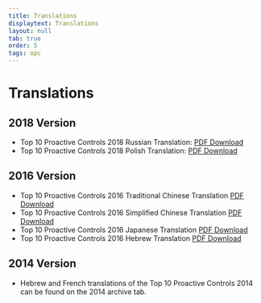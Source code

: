 ```yaml
---
title: Translations
displaytext: Translations
layout: null
tab: true
order: 5
tags: opc
---
```



# Translations

## 2018 Version
  - Top 10 Proactive Controls 2018 Russian Translation: [PDF Download](Media:Owasp-top-10-proactive-controls-2018-russian.pdf )
  - Top 10 Proactive Controls 2018 Polish Translation: [PDF Download](Media:OWASP_TOP_10_Proactive_Controls_2018_V3_PL.pdf)

## 2016 Version
  - Top 10 Proactive Controls 2016 Traditional Chinese Translation [PDF Download](Media:OWASPTop10ProactiveControls2016-Chinese.pdf )
  - Top 10 Proactive Controls 2016 Simplified Chinese Translation [PDF Download](Media:OWASPTop10ProactiveControls2016-SimplifiedChinese.pdf )
  - Top 10 Proactive Controls 2016 Japanese Translation [PDF Download](Media:OWASPTop10ProactiveControls2016-Japanese.pdf )
  - Top 10 Proactive Controls 2016 Hebrew Translation [PDF Download](Media:OWASP_Proactive_Controls_2-Hebrew.pdf )

## 2014 Version
  - Hebrew and French translations of the Top 10 Proactive Controls 2014
    can be found on the 2014 archive tab.